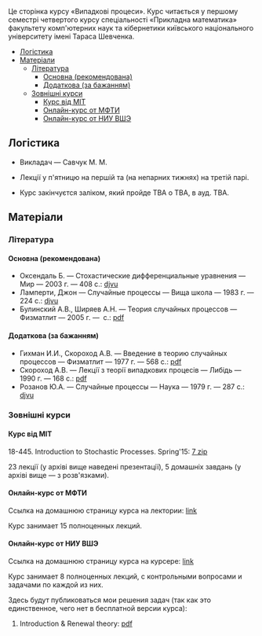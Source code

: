 Це сторінка курсу &laquo;Випадкові процеси&raquo;. Курс читається у першому семестрі четвертого курсу спеціальності &laquo;Прикладна математика&raquo; факультету комп'ютерних наук та кібернетики київського національного університету імені Тараса Шевченка.

<!-- MarkdownTOC -->

- [Логістика](#%D0%9B%D0%BE%D0%B3%D1%96%D1%81%D1%82%D0%B8%D0%BA%D0%B0)
- [Матеріали](#%D0%9C%D0%B0%D1%82%D0%B5%D1%80%D1%96%D0%B0%D0%BB%D0%B8)
    - [Література](#%D0%9B%D1%96%D1%82%D0%B5%D1%80%D0%B0%D1%82%D1%83%D1%80%D0%B0)
        - [Основна \(рекомендована\)](#%D0%9E%D1%81%D0%BD%D0%BE%D0%B2%D0%BD%D0%B0-%D1%80%D0%B5%D0%BA%D0%BE%D0%BC%D0%B5%D0%BD%D0%B4%D0%BE%D0%B2%D0%B0%D0%BD%D0%B0)
        - [Додаткова \(за бажанням\)](#%D0%94%D0%BE%D0%B4%D0%B0%D1%82%D0%BA%D0%BE%D0%B2%D0%B0-%D0%B7%D0%B0-%D0%B1%D0%B0%D0%B6%D0%B0%D0%BD%D0%BD%D1%8F%D0%BC)
    - [Зовнішні курси](#%D0%97%D0%BE%D0%B2%D0%BD%D1%96%D1%88%D0%BD%D1%96-%D0%BA%D1%83%D1%80%D1%81%D0%B8)
        - [Курс від MIT](#%D0%9A%D1%83%D1%80%D1%81-%D0%B2%D1%96%D0%B4-mit)
        - [Онлайн-курс от МФТИ](#%D0%9E%D0%BD%D0%BB%D0%B0%D0%B9%D0%BD-%D0%BA%D1%83%D1%80%D1%81-%D0%BE%D1%82-%D0%9C%D0%A4%D0%A2%D0%98)
        - [Онлайн-курс от НИУ ВШЭ](#%D0%9E%D0%BD%D0%BB%D0%B0%D0%B9%D0%BD-%D0%BA%D1%83%D1%80%D1%81-%D0%BE%D1%82-%D0%9D%D0%98%D0%A3-%D0%92%D0%A8%D0%AD)

<!-- /MarkdownTOC -->


<a id="%D0%9B%D0%BE%D0%B3%D1%96%D1%81%D1%82%D0%B8%D0%BA%D0%B0"></a>
## Логістика

- Викладач &mdash; Савчук М. М.

- Лекції у п'ятницю на першій та (на непарних тижнях) на третій парі.

- Курс закінчуєтся заліком, який пройде TBA о TBA, в ауд. TBA. 

<a id="%D0%9C%D0%B0%D1%82%D0%B5%D1%80%D1%96%D0%B0%D0%BB%D0%B8"></a>
## Матеріали

<a id="%D0%9B%D1%96%D1%82%D0%B5%D1%80%D0%B0%D1%82%D1%83%D1%80%D0%B0"></a>
### Література

<a id="%D0%9E%D1%81%D0%BD%D0%BE%D0%B2%D0%BD%D0%B0-%D1%80%D0%B5%D0%BA%D0%BE%D0%BC%D0%B5%D0%BD%D0%B4%D0%BE%D0%B2%D0%B0%D0%BD%D0%B0"></a>
#### Основна (рекомендована)

- Оксендаль Б. — Стохастические дифференциальные уравнения — Мир — 2003&nbsp;г. — 408&nbsp;с.: [djvu](Оксендаль-Б.-Стохастические-дифференциальные-уравнения-Мир-2003.djvu)
- Ламперти, Джон — Случайные процессы — Вища школа — 1983&nbsp;г. — 224&nbsp;с.: [djvu](Ламперти,-Джон-Случайные-процессы.-Обзор-математической-теории-Вища-школа-1983.djvu)
- Булинский А.В., Ширяев А.Н. — Теория случайных процессов — Физматлит — 2005&nbsp;г. — &nbsp;с.: [pdf](Булинский-А.В.,-Ширяев-А.Н.-Теория-случайных-процессов-Физматлит-2005.pdf)

<a id="%D0%94%D0%BE%D0%B4%D0%B0%D1%82%D0%BA%D0%BE%D0%B2%D0%B0-%D0%B7%D0%B0-%D0%B1%D0%B0%D0%B6%D0%B0%D0%BD%D0%BD%D1%8F%D0%BC"></a>
#### Додаткова (за бажанням)

- Гихман И.И., Скороход А.В. — Введение в теорию случайных процессов — Физматлит — 1977&nbsp;г. — 568&nbsp;с.: [pdf](Гихман-И.И.,-Скороход-А.В.-Введение-теорию-случайных-процессов-Физматлит-1977.pdf)
- Скороход А.В. — Лекції з теорії випадкових процесів — Либідь — 1990&nbsp;г. — 168&nbsp;с.: [pdf](Скороход-А.В.-Лекції-з-теорії-випадкових-процесів-Либідь-1990.pdf)
- Розанов Ю.А. — Случайные процессы — Наука — 1979&nbsp;г. — 287&nbsp;с.: [djvu](Розанов-Ю.А.-Случайные-процессы-Наука-1979.djvu)

<a id="%D0%97%D0%BE%D0%B2%D0%BD%D1%96%D1%88%D0%BD%D1%96-%D0%BA%D1%83%D1%80%D1%81%D0%B8"></a>
### Зовнішні курси

<a id="%D0%9A%D1%83%D1%80%D1%81-%D0%B2%D1%96%D0%B4-mit"></a>
#### Курс від MIT

18-445. Introduction to Stochastic Processes. Spring'15: [7 zip](18-445-Introduction-to-Stochastic-Processes-Spring'15/all.7z)

23 лекції (у архіві вище наведені презентації), 5 домашніх завдань (у архіві вище &mdash; з розв'язками).

<a id="%D0%9E%D0%BD%D0%BB%D0%B0%D0%B9%D0%BD-%D0%BA%D1%83%D1%80%D1%81-%D0%BE%D1%82-%D0%9C%D0%A4%D0%A2%D0%98"></a>
#### Онлайн-курс от МФТИ
Ссылка на домашнюю страницу курса на лектории: [link](https://lectoriy.mipt.ru/course/Maths-StochasticProcesses-15L)

Курс занимает 15 полноценных лекций.

<a id="%D0%9E%D0%BD%D0%BB%D0%B0%D0%B9%D0%BD-%D0%BA%D1%83%D1%80%D1%81-%D0%BE%D1%82-%D0%9D%D0%98%D0%A3-%D0%92%D0%A8%D0%AD"></a>
#### Онлайн-курс от НИУ ВШЭ

Ссылка на домашнюю страницу курса на курсере: [link](https://www.coursera.org/learn/stochasticprocesses/home/welcome)

Курс занимает 8 полноценных лекций, с контрольными вопросами и задачами по каждой из них.

Здесь будут публиковаться мои решения задач (так как это единственное, чего нет в бесплатной версии курса):

1. Introduction &amp; Renewal theory: [pdf](hse/1_sol.pdf)
